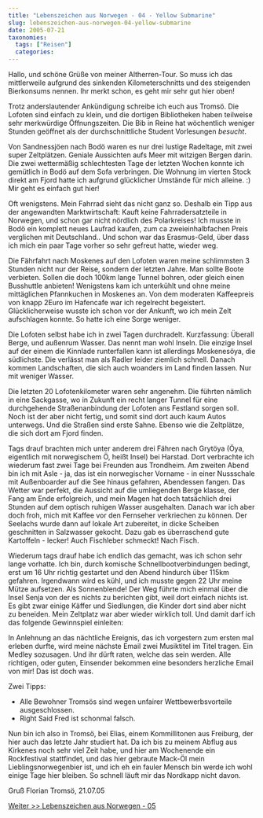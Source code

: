 ```yaml
---
title: "Lebenszeichen aus Norwegen - 04 - Yellow Submarine"
slug: lebenszeichen-aus-norwegen-04-yellow-submarine
date: 2005-07-21
taxonomies:
  tags: ["Reisen"]
  categories: 
---
```


Hallo,
und schöne Grüße von meiner Altherren-Tour. So muss ich das mittlerweile aufgrund des sinkenden Kilometerschnitts und des steigenden Bierkonsums nennen. Ihr merkt schon, es geht mir sehr gut hier oben!

Trotz anderslautender Ankündigung schreibe ich euch aus Tromsö. Die Lofoten sind einfach zu klein, und die dortigen Bibliotheken haben teilweise sehr merkwürdige Öffnungszeiten. Die Bib in Reine hat wöchentlich weniger Stunden geöffnet als der durchschnittliche Student Vorlesungen <em>besucht</em>.

Von Sandnessjöen nach Bodö waren es nur drei lustige Radeltage, mit zwei super Zeltplätzen. Geniale Aussichten aufs Meer mit witzigen Bergen darin. Die zwei wettermäßig schlechtesten Tage der letzten Wochen konnte ich gemütlich in Bodö auf dem Sofa verbringen. Die Wohnung im vierten Stock direkt am Fjord hatte ich aufgrund glücklicher Umstände für mich alleine. :) Mir geht es einfach gut hier!

Oft wenigstens. Mein Fahrrad sieht das nicht ganz so. Deshalb ein Tipp aus der angewandten Marktwirtschaft: Kauft keine Fahrradersatzteile in Norwegen, und schon gar nicht nördlich des Polarkreises! Ich musste in Bodö ein komplett neues Laufrad kaufen, zum ca zweieinhalbfachen Preis verglichen mit Deutschland..  Und schon war das Erasmus-Geld, über dass ich mich ein paar Tage vorher so sehr gefreut hatte, wieder weg.

Die Fährfahrt nach Moskenes auf den Lofoten waren meine schlimmsten 3 Stunden nicht nur der Reise, sondern der letzten Jahre. Man sollte Boote verbieten. Sollen die doch 100km lange Tunnel bohren, oder gleich einen Busshuttle anbieten! Wenigstens kam ich unterkühlt und ohne meine mittäglichen Pfannkuchen in Moskenes an. Von dem moderaten Kaffeepreis von knapp 2Euro im Hafencafe war ich regelrecht begeistert. Glücklicherweise wusste ich schon vor der Ankunft, wo ich mein Zelt aufschlagen konnte. So hatte ich eine Sorge weniger.

Die Lofoten selbst habe ich in zwei Tagen durchradelt. Kurzfassung: Überall Berge, und außenrum Wasser. Das nennt man wohl Inseln. Die einzige Insel auf der einem die Kinnlade runterfallen kann ist allerdings Moskenesöya, die südlichste. Die verlässt man als Radler leider ziemlich schnell. Danach kommen Landschaften, die sich auch woanders im Land finden lassen. Nur mit weniger Wasser.

Die letzten 20 Lofotenkilometer waren sehr angenehm. Die führten nämlich in eine Sackgasse, wo in Zukunft ein recht langer Tunnel für eine durchgehende Straßenanbindung der Lofoten ans Festland sorgen soll. Noch ist der aber nicht fertig, und somit sind dort auch kaum Autos unterwegs. Und die Straßen sind erste Sahne. Ebenso wie die Zeltplätze, die sich dort am Fjord finden.

Tags drauf brachten mich unter anderem drei Fähren nach Grytöya (Öya, eigentlich mit norwegischem Ö, heißt Insel) bei Harstad. Dort verbrachte ich wiederum fast zwei Tage bei Freunden aus Trondheim. Am zweiten Abend bin ich mit Asle - ja, das ist ein norwegischer Vorname - in einer Nussschale mit Außenboarder auf die See hinaus gefahren, Abendessen fangen. Das Wetter war perfekt, die Aussicht auf die umliegenden Berge klasse, der Fang am Ende erfolgreich, und mein Magen hat doch tatsächlich drei Stunden auf dem optisch ruhigen Wasser ausgehalten. Danach war ich aber doch froh, mich mit Kaffee vor den Fernseher verkriechen zu können. Der Seelachs wurde dann auf lokale Art zubereitet, in dicke Scheiben geschnitten in Salzwasser gekocht. Dazu gab es überraschend gute Kartoffeln - lecker! Auch Fischleber schmeckt! Nach Fisch.

Wiederum tags drauf habe ich endlich das gemacht, was ich schon sehr lange vorhatte. Ich bin, durch komische Schnellbootverbindungen bedingt, erst um 16 Uhr richtig gestartet und den Abend hindurch über 115km gefahren. Irgendwann wird es kühl, und ich musste gegen 22 Uhr meine Mütze aufsetzen. Als Sonnenblende! Der Weg führte mich einmal über die Insel Senja von der es nichts zu berichten gibt, weil dort einfach nichts ist. Es gibt zwar einige Käffer und Siedlungen, die Kinder dort sind aber nicht zu beneiden. Mein Zeltplatz war aber wieder wirklich toll. Und damit darf ich das folgende Gewinnspiel einleiten:

In Anlehnung an das nächtliche Ereignis, das ich vorgestern zum ersten mal erleben durfte, wird meine nächste Email zwei Musiktitel im Titel tragen. Ein Medley sozusagen. Und ihr dürft raten, welche das sein werden. Alle richtigen, oder guten, Einsender bekommen eine besonders herzliche Email von mir! Das ist doch was.

Zwei Tipps:

</p><ul>
    <li> Alle Bewohner Tromsös sind wegen unfairer Wettbewerbsvorteile ausgeschlossen.</li>
    <li> Right Said Fred ist schonmal falsch.</li>
</ul>

Nun bin ich also in Tromsö, bei Elias, einem Kommillitonen aus Freiburg, der hier auch das letzte Jahr studiert hat. Da ich bis zu meinem Abflug aus Kirkenes noch sehr viel Zeit habe, und hier am Wochenende ein Rockfestival stattfindet, und das hier gebraute Mack-Öl mein Lieblingsnorwegenbier ist, und ich eh ein fauler Mensch bin werde ich wohl einige Tage hier bleiben. So schnell läuft mir das Nordkapp nicht davon.

Gruß Florian
Tromsö, 21.07.05

<a href="lebenszeichen-aus-norwegen-05-in-the-midnight-hourlet-the-sunshine-in-medley" title="Lebenszeichen aus Norwegen - 05">Weiter &gt;&gt; Lebenszeichen aus Norwegen - 05</a>
